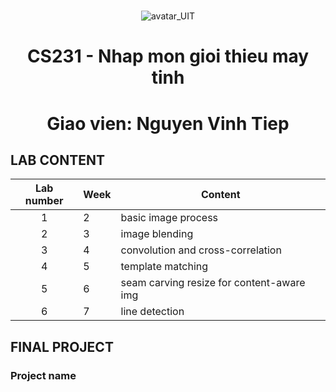 # 
<p align="center">
    <img src="https://www.uit.edu.vn/sites/vi/files/banner_uit_0.png" title="avatar_UIT">
</p>

<h1 align="center">
  
  CS231 - Nhap mon gioi thieu may tinh
</h1>

<h1 align="center">
  Giao vien: Nguyen Vinh Tiep
</h1>

## LAB CONTENT
| Lab number | Week | Content |
| :---: | --- | --- |
| 1 | 2 | basic image process |
| 2 | 3 | image blending |
| 3 | 4 | convolution and cross-correlation |
| 4 | 5 | template matching |
| 5 | 6 | seam carving resize for content-aware img |
| 6 | 7 | line detection |

## FINAL PROJECT
### Project name

